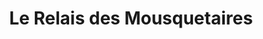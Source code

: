 ---
title: "Le Relais des Mousquetaires"
url: /pornichet/le-relais-des-mousquetaires/
shop: commodité
---